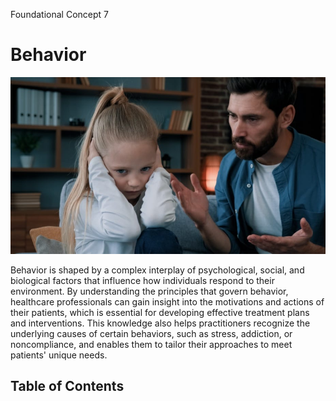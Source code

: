 Foundational Concept 7
# Behavior
![Cover image](assets/cover_behavior.jpg)

Behavior is shaped by a complex interplay of psychological, social, and biological factors that influence how individuals respond to their environment. By understanding the principles that govern behavior, healthcare professionals can gain insight into the motivations and actions of their patients, which is essential for developing effective treatment plans and interventions. This knowledge also helps practitioners recognize the underlying causes of certain behaviors, such as stress, addiction, or noncompliance, and enables them to tailor their approaches to meet patients' unique needs.

## Table of Contents

